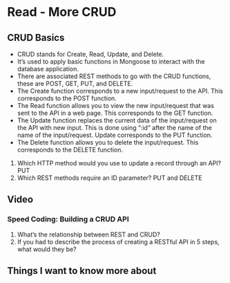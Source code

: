 # Read - More CRUD

## CRUD Basics

- CRUD stands for Create, Read, Update, and Delete.
- It’s used to apply basic functions in Mongoose to interact with the database application.
- There are associated REST methods to go with the CRUD functions, these are POST, GET, PUT, and DELETE.
- The Create function corresponds to a new input/request to the API. This corresponds to the POST function.
- The Read function allows you to view the new input/request that was sent to the API in a web page. This corresponds to the GET function.
- The Update function replaces the current data of the input/request on the API with new input. This is done using “:id” after the name of the name of the input/request. Update corresponds to the PUT function.
- The Delete function allows you to delete the input/request. This corresponds to the DELETE function.

1. Which HTTP method would you use to update a record through an API? PUT
2. Which REST methods require an ID parameter? PUT and DELETE

## Video

### Speed Coding: Building a CRUD API

1. What’s the relationship between REST and CRUD?
2. If you had to describe the process of creating a RESTful API in 5 steps, what would they be?

## Things I want to know more about
